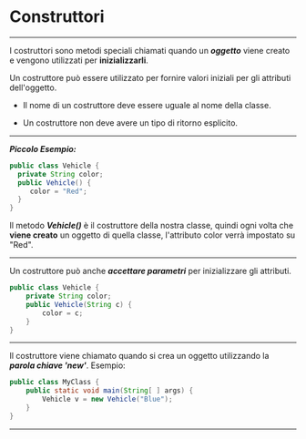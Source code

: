 # Construttori
***

I costruttori sono metodi speciali chiamati quando
un _**oggetto**_  viene creato e vengono utilizzati per **inizializzarli**.

Un costruttore può essere utilizzato per fornire valori iniziali per gli attributi dell'oggetto.

- Il nome di un costruttore deve essere uguale al nome della classe.

- Un costruttore non deve avere un tipo di ritorno esplicito.

***
***Piccolo Esempio:***
``` Java
public class Vehicle {
  private String color;
  public Vehicle() {
     color = "Red";
  }
}
```
Il metodo **_Vehicle()_** è il costruttore della nostra classe,
quindi ogni volta che **viene creato** un oggetto di quella classe,
l'attributo color verrà impostato su "Red".
***
Un costruttore può anche _**accettare parametri**_ per inizializzare gli attributi.

```Java
public class Vehicle {
    private String color;
    public Vehicle(String c) {
        color = c;
    }
}
```
***
Il costruttore viene chiamato quando si crea un oggetto utilizzando la _**parola chiave 'new'**_.
Esempio:
```Java
public class MyClass {
    public static void main(String[ ] args) {
        Vehicle v = new Vehicle("Blue");
    }
}
```
***

